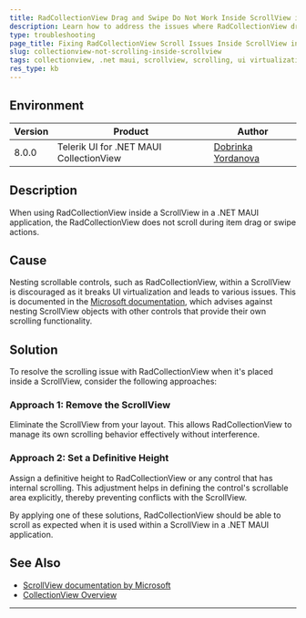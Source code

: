 ```yaml
---
title: RadCollectionView Drag and Swipe Do Not Work Inside ScrollView in .NET MAUI
description: Learn how to address the issues where RadCollectionView drag and swipe do not work inside a ScrollView in .NET MAUI applications.
type: troubleshooting
page_title: Fixing RadCollectionView Scroll Issues Inside ScrollView in .NET MAUI
slug: collectionview-not-scrolling-inside-scrollview
tags: collectionview, .net maui, scrollview, scrolling, ui virtualization
res_type: kb
---
```


## Environment

| Version | Product | Author | 
| --- | --- | ---- | 
| 8.0.0 | Telerik UI for .NET MAUI CollectionView | [Dobrinka Yordanova](https://www.telerik.com/blogs/author/dobrinka-yordanova)| 

## Description

When using RadCollectionView inside a ScrollView in a .NET MAUI application, the RadCollectionView does not scroll during item drag or swipe actions. 

## Cause

Nesting scrollable controls, such as RadCollectionView, within a ScrollView is discouraged as it breaks UI virtualization and leads to various issues. This is documented in the [Microsoft documentation](https://learn.microsoft.com/en-us/dotnet/maui/user-interface/controls/scrollview?view=net-maui-9.0), which advises against nesting ScrollView objects with other controls that provide their own scrolling functionality.

## Solution

To resolve the scrolling issue with RadCollectionView when it's placed inside a ScrollView, consider the following approaches:

### Approach 1: Remove the ScrollView

Eliminate the ScrollView from your layout. This allows RadCollectionView to manage its own scrolling behavior effectively without interference.

### Approach 2: Set a Definitive Height

Assign a definitive height to RadCollectionView or any control that has internal scrolling. This adjustment helps in defining the control's scrollable area explicitly, thereby preventing conflicts with the ScrollView.

By applying one of these solutions, RadCollectionView should be able to scroll as expected when it is used within a ScrollView in a .NET MAUI application.

## See Also

- [ScrollView documentation by Microsoft](https://learn.microsoft.com/en-us/dotnet/maui/user-interface/controls/scrollview?view=net-maui-9.0)
- [CollectionView Overview](https://docs.telerik.com/devtools/maui/controls/collectionview/overview)

---
